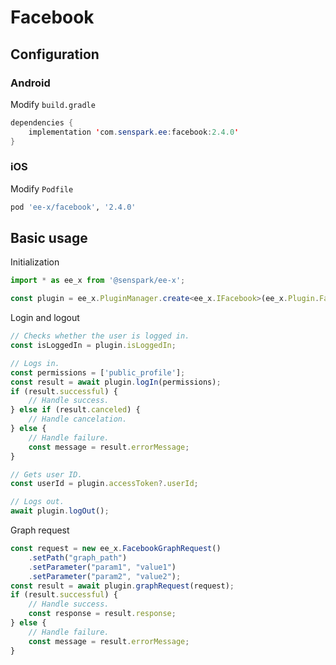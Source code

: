 # Facebook
## Configuration
### Android
Modify `build.gradle`
```java
dependencies {
    implementation 'com.senspark.ee:facebook:2.4.0'
}
```

### iOS
Modify `Podfile`
```ruby
pod 'ee-x/facebook', '2.4.0'
```

## Basic usage
Initialization
```ts
import * as ee_x from '@senspark/ee-x';

const plugin = ee_x.PluginManager.create<ee_x.IFacebook>(ee_x.Plugin.Facebook);
```

Login and logout
```ts
// Checks whether the user is logged in.
const isLoggedIn = plugin.isLoggedIn;

// Logs in.
const permissions = ['public_profile'];
const result = await plugin.logIn(permissions);
if (result.successful) {
    // Handle success.
} else if (result.canceled) {
    // Handle cancelation.
} else {
    // Handle failure.
    const message = result.errorMessage;
}

// Gets user ID.
const userId = plugin.accessToken?.userId;

// Logs out.
await plugin.logOut();
```

Graph request
```ts
const request = new ee_x.FacebookGraphRequest()
    .setPath("graph_path")
    .setParameter("param1", "value1")
    .setParameter("param2", "value2");
const result = await plugin.graphRequest(request);
if (result.successful) {
    // Handle success.
    const response = result.response;
} else {
    // Handle failure.
    const message = result.errorMessage;
}
```